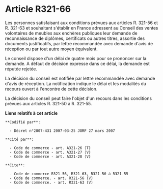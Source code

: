 # Article R321-66

Les personnes satisfaisant aux conditions prévues aux articles R. 321-56 et R. 321-63 et souhaitant s'établir en France
adressent au Conseil des ventes volontaires de meubles aux enchères publiques leur demande de reconnaissance de diplômes,
certificats ou autres titres, assortie des documents justificatifs, par lettre recommandée avec demande d'avis de réception
ou par tout autre moyen équivalent.

Le conseil dispose d'un délai de quatre mois pour se prononcer sur la demande. A défaut de décision expresse dans ce délai,
la demande est réputée rejetée.

La décision du conseil est notifiée par lettre recommandée avec demande d'avis de réception. La notification indique le délai
et les modalités du recours ouvert à l'encontre de cette décision.

La décision du conseil peut faire l'objet d'un recours dans les conditions prévues aux articles R. 321-50 à R. 321-55.

**Liens relatifs à cet article**

	**Codifié par**:

	  - Décret n°2007-431 2007-03-25 JORF 27 mars 2007

	**Cité par**:

	  - Code de commerce - art. A321-26 (T)
	  - Code de commerce - art. A321-27 (V)
	  - Code de commerce - art. A321-28 (V)

	**Cite**:

	  - Code de commerce R321-56, R321-63, R321-50 à R321-55
	  - Code de commerce. - art. R321-56 (V)
	  - Code de commerce. - art. R321-63 (V)
